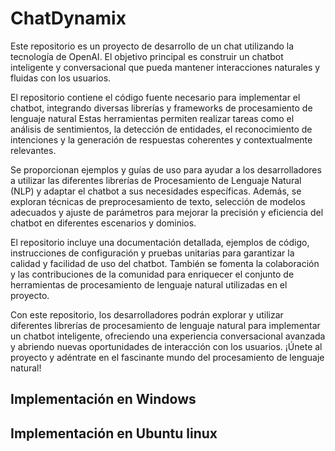 # ChatDynamix
Este repositorio es un proyecto de desarrollo de un chat utilizando la tecnología de OpenAI. El objetivo principal es construir un chatbot inteligente y conversacional que pueda mantener interacciones naturales y fluidas con los usuarios.


El repositorio contiene el código fuente necesario para implementar el chatbot, integrando diversas librerías y frameworks de procesamiento de lenguaje natural Estas herramientas permiten realizar tareas como el análisis de sentimientos, la detección de entidades, el reconocimiento de intenciones y la generación de respuestas coherentes y contextualmente relevantes.

Se proporcionan ejemplos y guías de uso para ayudar a los desarrolladores a utilizar las diferentes librerías de Procesamiento de Lenguaje Natural (NLP) y adaptar el chatbot a sus necesidades específicas. Además, se exploran técnicas de preprocesamiento de texto, selección de modelos adecuados y ajuste de parámetros para mejorar la precisión y eficiencia del chatbot en diferentes escenarios y dominios.

El repositorio incluye una documentación detallada, ejemplos de código, instrucciones de configuración y pruebas unitarias para garantizar la calidad y facilidad de uso del chatbot. También se fomenta la colaboración y las contribuciones de la comunidad para enriquecer el conjunto de herramientas de procesamiento de lenguaje natural utilizadas en el proyecto.

Con este repositorio, los desarrolladores podrán explorar y utilizar diferentes librerías de procesamiento de lenguaje natural para implementar un chatbot inteligente, ofreciendo una experiencia conversacional avanzada y abriendo nuevas oportunidades de interacción con los usuarios. ¡Únete al proyecto y adéntrate en el fascinante mundo del procesamiento de lenguaje natural!


## Implementación en Windows

## Implementación en Ubuntu linux
